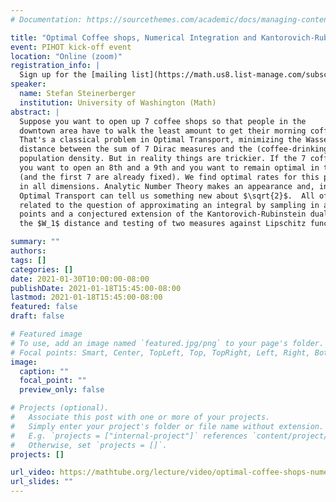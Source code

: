 ```yaml
---
# Documentation: https://sourcethemes.com/academic/docs/managing-content/

title: "Optimal Coffee shops, Numerical Integration and Kantorovich-Rubinstein duality"
event: PIHOT kick-off event
location: "Online (zoom)"
registration_info: |
  Sign up for the [mailing list](https://math.us8.list-manage.com/subscribe/post?u=c9cc3beec9fa57d7299ac161c&id=845fe9abdc) to receive the connection details
speaker:
  name: Stefan Steinerberger
  institution: University of Washington (Math)
abstract: |
  Suppose you want to open up 7 coffee shops so that people in the
  downtown area have to walk the least amount to get their morning coffee.  
  That's a classical problem in Optimal Transport, minimizing the Wasserstein 
  distance between the sum of 7 Dirac measures and the (coffee-drinking) 
  population density. But in reality things are trickier. If the 7 coffee shops go well, 
  you want to open an 8th and a 9th and you want to remain optimal in this respect 
  (and the first 7 are already fixed). We find optimal rates for this problem in $W_2$ 
  in all dimensions. Analytic Number Theory makes an appearance and, in fact, 
  Optimal Transport can tell us something new about $\sqrt{2}$.  All of this is also 
  related to the question of approximating an integral by sampling in a number of 
  points and a conjectured extension of the Kantorovich-Rubinstein duality regarding
  the $W_1$ distance and testing of two measures against Lipschitz functions. 

summary: ""
authors: 
tags: []
categories: []
date: 2021-01-30T10:00:00-08:00
publishDate: 2021-01-18T15:45:00-08:00
lastmod: 2021-01-18T15:45:00-08:00
featured: false
draft: false

# Featured image
# To use, add an image named `featured.jpg/png` to your page's folder.
# Focal points: Smart, Center, TopLeft, Top, TopRight, Left, Right, BottomLeft, Bottom, BottomRight.
image:
  caption: ""
  focal_point: ""
  preview_only: false

# Projects (optional).
#   Associate this post with one or more of your projects.
#   Simply enter your project's folder or file name without extension.
#   E.g. `projects = ["internal-project"]` references `content/project/deep-learning/index.md`.
#   Otherwise, set `projects = []`.
projects: []

url_video: https://mathtube.org/lecture/video/optimal-coffee-shops-numerical-integration-and-kantorovich-rubinstein-duality
url_slides: ""
---
```

